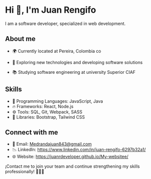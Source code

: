 # Hi 👋, I'm Juan Rengifo 

I am a software developer, specialized in web development.


## About me

- 🌍 Currently located at Pereira, Colombia co</p>
- 🧐 Exploring new technologies and developing software solutions</p>
- 📚 Studying software engineering at university Superior CIAF</p>

## Skills

- 📌 Programming Languages: JavaScript, Java
- 🔥 Frameworks: React, Node.js
- ⚙️ Tools: SQL, Git, Webpack, SASS
- 🔋 Libraries: Bootstrap, Tailwind CSS


## Connect with me

- 📩 Email: Medrandajuan843@gmail.com
- 📉 LinkedIn: https://www.linkedin.com/in/juan-rengifo-6297b32a1/
- 🌐 Website: https://juanrdeveloper.github.io/My-websitee/

¡Contact me to join your team and continue strengthening my skills professionally! 👨🏽‍💻
    
 
 




